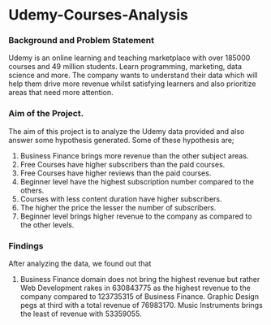 # Udemy-Courses-Analysis
### Background and Problem Statement
Udemy is an online learning and teaching marketplace with over 185000 courses and 49 million students. Learn programming, marketing, data science and more.
The company wants to understand their data which will help them drive more revenue whilst satisfying learners and also prioritize areas that need more attention.

### Aim of the Project.
The aim of this project is to analyze the Udemy data provided and also answer some hypothesis generated.
Some of these hypothesis are;
  1. Business Finance brings more revenue than the other subject areas.
  2. Free Courses have higher subscribers than the paid courses.
  3. Free Courses have higher reviews than the paid courses.
  4. Beginner level have the highest subscription number compared to the others.
  5. Courses with less content duration have higher subscribers.
  6. The higher the price the lesser the number of subscribers.
  7. Beginner level brings higher revenue to the company as compared to the other levels.

### Findings
After analyzing the data, we found out that
1. Business Finance domain does not bring the highest revenue but rather Web Development rakes in 630843775 as the highest revenue to the company compared to 123735315 of Business Finance. Graphic Design pegs at third with a total revenue of 76983170. Music Instruments brings the least of revenue with 53359055.
